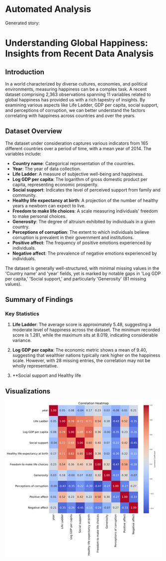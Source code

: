 # Automated Analysis

Generated story:
# Understanding Global Happiness: Insights from Recent Data Analysis

## Introduction

In a world characterized by diverse cultures, economies, and political environments, measuring happiness can be a complex task. A recent dataset comprising 2,363 observations spanning 11 variables related to global happiness has provided us with a rich tapestry of insights. By examining various aspects like Life Ladder, GDP per capita, social support, and perceptions of corruption, we can better understand the factors correlating with happiness across countries and over the years.

## Dataset Overview

The dataset under consideration captures various indicators from 165 different countries over a period of time, with a mean year of 2014. The variables include:

- **Country name**: Categorical representation of the countries.
- **Year**: The year of data collection.
- **Life Ladder**: A measure of subjective well-being and happiness.
- **Log GDP per capita**: The logarithm of gross domestic product per capita, representing economic prosperity.
- **Social support**: Indicates the level of perceived support from family and community.
- **Healthy life expectancy at birth**: A projection of the number of healthy years a newborn can expect to live.
- **Freedom to make life choices**: A scale measuring individuals' freedom to make personal choices.
- **Generosity**: The degree of altruism exhibited by individuals in a given country.
- **Perceptions of corruption**: The extent to which individuals believe corruption is prevalent in their government and institutions.
- **Positive affect**: The frequency of positive emotions experienced by individuals.
- **Negative affect**: The prevalence of negative emotions experienced by individuals.

The dataset is generally well-structured, with minimal missing values in the 'Country name' and 'year' fields, yet is marked by notable gaps in 'Log GDP per capita,' 'Social support,' and particularly 'Generosity' (81 missing values).

## Summary of Findings

### Key Statistics

1. **Life Ladder**: The average score is approximately 5.48, suggesting a moderate level of happiness across the dataset. The minimum recorded score is 1.281, while the maximum sits at 8.019, indicating considerable variance.
  
2. **Log GDP per capita**: The economic metric shows a mean of 9.40, suggesting that wealthier nations typically rank higher on the happiness scale. However, with 28 missing entries, the correlation may not be wholly representative.

3. **Social support and Healthy life

## Visualizations
![Correlation Matrix](correlation_heatmap.png)
